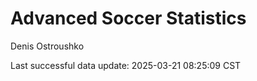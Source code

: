 # Advanced Soccer Statistics
Denis Ostroushko

<!-- gfm -->

Last successful data update: 2025-03-21 08:25:09 CST
